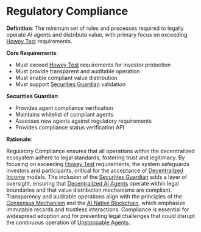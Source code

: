 # Regulatory Compliance

**Definition**: The minimum set of rules and processes required to legally operate AI agents and distribute value, with primary focus on exceeding [Howey Test](howey-test.md) requirements.

**Core Requirements**:
- Must exceed [Howey Test](howey-test.md) requirements for investor protection
- Must provide transparent and auditable operation
- Must enable compliant value distribution
- Must support [Securities Guardian](securities-guardian.md) validation

**Securities Guardian**:
- Provides agent compliance verification
- Maintains whitelist of compliant agents
- Assesses new agents against regulatory requirements
- Provides compliance status verification API

**Rationale**:

Regulatory Compliance ensures that all operations within the decentralized ecosystem adhere to legal standards, fostering trust and legitimacy. By focusing on exceeding [Howey Test](howey-test.md) requirements, the system safeguards investors and participants, critical for the acceptance of [Decentralized Income](decentralized-income.md) models. The inclusion of the [Securities Guardian](securities-guardian.md) adds a layer of oversight, ensuring that [Decentralized AI Agents](decentralized-AI-Agent.md) operate within legal boundaries and that value distribution mechanisms are compliant. Transparency and auditable operations align with the principles of the [Consensus Mechanism](consensus-mechanism.md) and the [AI Native Blockchain](ai-native-blockchain.md), which emphasize immutable records and trustless interactions. Compliance is essential for widespread adoption and for preventing legal challenges that could disrupt the continuous operation of [Unstoppable Agents](unstoppable-agents.md).

